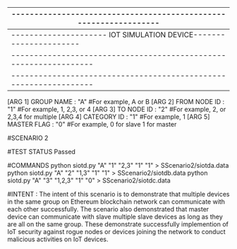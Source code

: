 |-----------------------------------------------------------------|
|-----------------------------------------------------------------|
|--------------------- IOT SIMULATION DEVICE----------------------|
|-----------------------------------------------------------------|
|-----------------------------------------------------------------|
[ARG 1] GROUP NAME      : "A"  #For example, A or B
[ARG 2] FROM NODE ID    : "1"  #For example, 1, 2,3, or 4
[ARG 3] TO NODE ID      : "2"  #For example, 2, or 2,3,4 for multiple
[ARG 4] CATEGORY ID     : "1"  #For example, 1
[ARG 5] MASTER FLAG     : "0"  #For example, 0 for slave 1 for master

#SCENARIO 
2

#TEST STATUS
Passed

#COMMANDS
python siotd.py "A" "1" "2,3" "1" "1" > SScenario2/siotda.data
python siotd.py "A" "2" "1,3" "1" "1" > SScenario2/siotdb.data
python siotd.py "A" "3" "1,2,3" "1" "0" > SScenario2/siotdc.data


#INTENT : 
The intent of this scenario is to demonstrate that multiple devices in the same group on
Ethereum blockchain network can communicate with each other successfully. The scenario
also demonstrated that master device can communicate with slave multiple slave devices
as long as they are all on the same group. These demonstrate successfully implemention
of IoT security against rogue nodes or devices joining the network to conduct malicious
activities on IoT devices.


